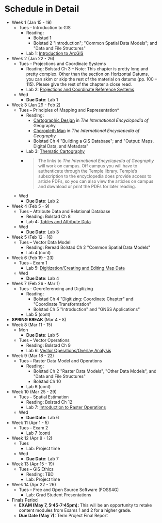 # Schedule in Detail

* Week 1 (Jan 15 - 19)
    * Tues – Introduction to GIS
        * Reading:
            * Bolstad 1
            * Bolstad 2 "Introduction"; "Common Spatial Data Models"; and "Data and File Structures"
        * Lab 1: [Introduction to ArcGIS](https://github.com/temple-geography/fundamentals-arcgis-pro/blob/master/Lab_01_Introduction_to_ArcGIS.md)
* Week 2 (Jan 22 - 26)
    * Tues – Projections and Coordinate Systems
        * Reading: Bolstad Ch 3 – Note: This chapter is pretty long and pretty complex. Other than the section on Horizontal Datums, you can skim or skip the rest of the material on datums (pp. 100 – 115). Please give the rest of the chapter a close read.
        * Lab 2: [Projections and Coordinate Reference Systems](https://github.com/temple-geography/fundamentals-arcgis-pro/blob/master/Lab_02_Projections_and_CRS.md)
    * Wed
        * **Due Date:** Lab 1
* Week 3 (Jan 29 - Feb 2)
    * Tues – Principles of Mapping and Representation*
        * Reading:
            * [Cartographic Design](https://doi.org/10.1002/9781118786352.wbieg0603) in *The International Encyclopedia of* Geography
            * [Choropleth Map](https://doi.org/10.1002/9781118786352.wbieg0951) in *The International Encyclopedia of Geography*
            * Bolstad Ch 4 "Building a GIS Database"; and "Output: Maps, Digital Data, and Metadata"
        * Lab 3: [Thematic Cartography](https://github.com/temple-geography/fundamentals-arcgis-pro/blob/master/Lab_03_Thematic_Mapping.md)
        * > The links to *The International Encyclopedia of Geography* will work on campus. Off campus you will have to authenticate through the Temple library. Temple’s subscription to the encyclopedia does provide access to article PDFs, so you can also view the articles on campus and download or print the PDFs for later reading.
    * Wed
        * **Due Date:** Lab 2
* Week 4 (Feb 5 - 9)
    * Tues – Attribute Data and Relational Database
        * Reading: Bolstad Ch 8
        * Lab 4: [Tables and Attribute Data](https://github.com/temple-geography/fundamentals-arcgis-pro/blob/master/Lab_04_Tables_and_Attribute_Data.md)
    * Wed
        * **Due Date:** Lab 3
* Week 5 (Feb 12 - 16)
    * Tues – Vector Data Model
        * Reading: Reread Bolstad Ch 2 "Common Spatial Data Models"
        * Lab 4 (cont)
* Week 6 (Feb 19 - 23)
    * Tues – Exam 1
        * Lab 5: [Digitization/Creating and Editing Map Data](https://github.com/temple-geography/fundamentals-arcgis-pro/blob/master/Lab_05_Creating_Geographic_Data.md)
    * Wed
        * **Due Date:** Lab 4
* Week 7 (Feb 26 - Mar 1)
    * Tues – Georeferencing and Digitizing
        * Reading:
            * Bolstad Ch 4 "Digitizing: Coordinate Chapter" and "Coordinate Transformation"
            * Bolstad Ch 5 "Introduction" and "GNSS Applications"
        * Lab 5 (cont)
* **SPRING BREAK** (Mar 4 - 8)
* Week 8 (Mar 11 - 15)
    * Mon
        * **Due Date:** Lab 5
    * Tues – Vector Operations
        * Reading: Bolstad Ch 9
        * Lab 6: [Vector Operations/Overlay Analysis](https://github.com/temple-geography/fundamentals-arcgis-pro/blob/master/Lab_06_Vector_Operations.md)
* Week 9 (Mar 18 - 22)
    * Tues – Raster Data Model and Operations
        * Reading:
            * Bolstad Ch 2 "Raster Data Models", "Other Data Models", and "Data and File Structures"
            * Bolstad Ch 10
        * Lab 6 (cont)
* Week 10 (Mar 25 - 29)
    * Tues – Spatial Estimation
        * Reading: Bolstad Ch 12
        * Lab 7: [Introduction to Raster Operations](https://github.com/temple-geography/fundamentals-arcgis-pro/blob/master/Lab_07_Raster_Operations.md)
    * Wed
        * **Due Date:** Lab 6
* Week 11 (Apr 1 - 5)
    * Tues – Exam 2
        * Lab 7 (cont)
* Week 12 (Apr 8 - 12)
    * Tues
        * Lab: Project time
    * Wed
        * **Due Date:** Lab 7
* Week 13 (Apr 15 - 19)
    * Tues – GIS Ethics
        * Reading: TBD
        * Lab: Project time
* Week 14 (Apr 22 - 26)
    * Tues – Free and Open Source Software (FOSS4G)
        * Lab: Grad Student Presentations
* Finals Period
    * **EXAM (May 7, 5:45-7:45pm):** This will be an opportunity to retake content modules from Exams 1 and 2 for a higher grade.
    * **Due Date (May 7):** Term Project Final Report

